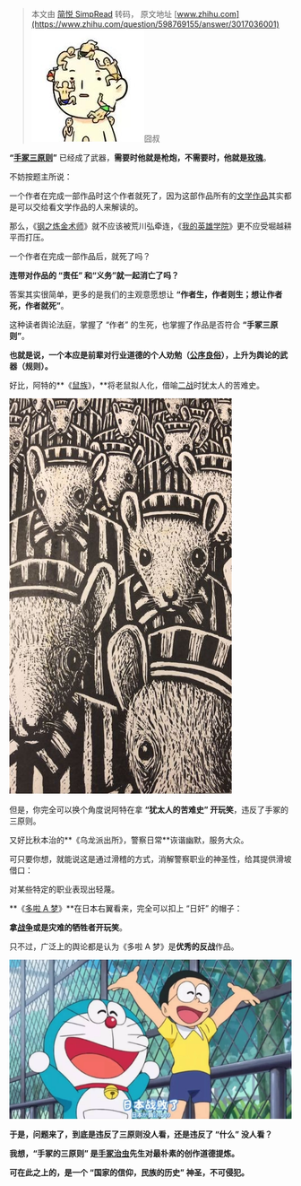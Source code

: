 > 本文由 [简悦 SimpRead](http://ksria.com/simpread/) 转码， 原文地址 [www.zhihu.com](https://www.zhihu.com/question/598769155/answer/3017036001) ![5ca49be312273775c8570b6a2f1016b6_MD5](../assets/5ca49be312273775c8570b6a2f1016b6_MD5.jpg)囧叔​

**“[手冢三原则](https://www.zhihu.com/search?q=%E6%89%8B%E5%86%A2%E4%B8%89%E5%8E%9F%E5%88%99&search_source=Entity&hybrid_search_source=Entity&hybrid_search_extra=%7B%22sourceType%22%3A%22answer%22%2C%22sourceId%22%3A3017036001%7D)”** 已经成了武器，**需要时他就是枪炮，不需要时，他就是[玫瑰](https://www.zhihu.com/search?q=%E7%8E%AB%E7%91%B0&search_source=Entity&hybrid_search_source=Entity&hybrid_search_extra=%7B%22sourceType%22%3A%22answer%22%2C%22sourceId%22%3A3017036001%7D)**。

不妨按题主所说：

一个作者在完成一部作品时这个作者就死了，因为这部作品所有的[文学作品](https://www.zhihu.com/search?q=%E6%96%87%E5%AD%A6%E4%BD%9C%E5%93%81&search_source=Entity&hybrid_search_source=Entity&hybrid_search_extra=%7B%22sourceType%22%3A%22answer%22%2C%22sourceId%22%3A3017036001%7D)其实都是可以交给看文学作品的人来解读的。

那么，《[钢之炼金术师](https://www.zhihu.com/search?q=%E9%92%A2%E4%B9%8B%E7%82%BC%E9%87%91%E6%9C%AF%E5%B8%88&search_source=Entity&hybrid_search_source=Entity&hybrid_search_extra=%7B%22sourceType%22%3A%22answer%22%2C%22sourceId%22%3A3017036001%7D)》就不应该被荒川弘牵连，《[我的英雄学院](https://www.zhihu.com/search?q=%E6%88%91%E7%9A%84%E8%8B%B1%E9%9B%84%E5%AD%A6%E9%99%A2&search_source=Entity&hybrid_search_source=Entity&hybrid_search_extra=%7B%22sourceType%22%3A%22answer%22%2C%22sourceId%22%3A3017036001%7D)》更不应受堀越耕平而打压。

一个作者在完成一部作品后，就死了吗？

**连带对作品的 “责任” 和“义务”就一起消亡了吗？**

答案其实很简单，更多的是我们的主观意愿想让 **“作者生，作者则生；想让作者死，作者就死”**。

这种读者舆论法庭，掌握了 “作者” 的生死，也掌握了作品是否符合 **“手冢三原则”**。

**也就是说，一个本应是前辈对行业道德的个人劝勉（[公序良俗](https://www.zhihu.com/search?q=%E5%85%AC%E5%BA%8F%E8%89%AF%E4%BF%97&search_source=Entity&hybrid_search_source=Entity&hybrid_search_extra=%7B%22sourceType%22%3A%22answer%22%2C%22sourceId%22%3A3017036001%7D)），上升为舆论的武器（规则）。**

好比，阿特的**《[鼠族](https://www.zhihu.com/search?q=%E9%BC%A0%E6%97%8F&search_source=Entity&hybrid_search_source=Entity&hybrid_search_extra=%7B%22sourceType%22%3A%22answer%22%2C%22sourceId%22%3A3017036001%7D)》，**将老鼠拟人化，借喻[二战](https://www.zhihu.com/search?q=%E4%BA%8C%E6%88%98&search_source=Entity&hybrid_search_source=Entity&hybrid_search_extra=%7B%22sourceType%22%3A%22answer%22%2C%22sourceId%22%3A3017036001%7D)时犹太人的苦难史。

![c73990506e266f0497f319ac6639e643_MD5](../assets/c73990506e266f0497f319ac6639e643_MD5.png)

但是，你完全可以换个角度说阿特在拿 **“犹太人的苦难史” 开玩笑**，违反了手冢的三原则。

又好比秋本治的**《乌龙派出所》，警察日常**诙谐幽默，服务大众。

可只要你想，就能说这是通过滑稽的方式，消解警察职业的神圣性，给其提供滑坡借口：

对某些特定的职业表现出轻蔑。

**《[多啦 A 梦](https://www.zhihu.com/search?q=%E5%A4%9A%E5%95%A6A%E6%A2%A6&search_source=Entity&hybrid_search_source=Entity&hybrid_search_extra=%7B%22sourceType%22%3A%22answer%22%2C%22sourceId%22%3A3017036001%7D)》**在日本右翼看来，完全可以扣上 “日奸” 的帽子：

**拿[战争](https://www.zhihu.com/search?q=%E6%88%98%E4%BA%89&search_source=Entity&hybrid_search_source=Entity&hybrid_search_extra=%7B%22sourceType%22%3A%22answer%22%2C%22sourceId%22%3A3017036001%7D)或是灾难的牺牲者开玩笑**。

只不过，广泛上的舆论都是认为《多啦 A 梦》是**优秀的反战**作品。

![7254a50fc42bc584be9d8e09d382b6ba_MD5](../assets/7254a50fc42bc584be9d8e09d382b6ba_MD5.png)

**于是，问题来了，到底是违反了三原则没人看，还是违反了 “什么” 没人看？**

**我想，“手冢的三原则” 是[手冢治虫](https://www.zhihu.com/search?q=%E6%89%8B%E5%86%A2%E6%B2%BB%E8%99%AB&search_source=Entity&hybrid_search_source=Entity&hybrid_search_extra=%7B%22sourceType%22%3A%22answer%22%2C%22sourceId%22%3A3017036001%7D)先生对最朴素的创作道德提炼。**

**可在此之上的，是一个 “国家的信仰，民族的历史” 神圣，不可侵犯。**